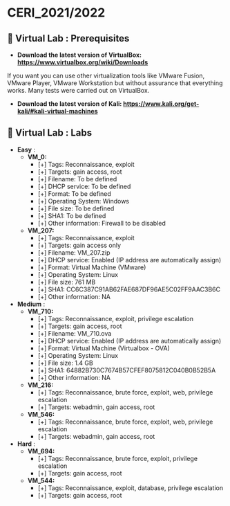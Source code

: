 # CERI_2021/2022

## 📢 Virtual Lab : Prerequisites

* **Download the latest version of VirtualBox: https://www.virtualbox.org/wiki/Downloads**

If you want you can use other virtualization tools like VMware Fusion, VMware Player, VMware Workstation but without assurance that everything works. 
Many tests were carried out on VirtualBox.

* **Download the latest version of Kali: https://www.kali.org/get-kali/#kali-virtual-machines**

## 📢 Virtual Lab : Labs
* **Easy** :
    * **VM_0:**
        - [+] Tags: Reconnaissance, exploit
        - [+] Targets: gain access, root
        - [+] Filename: To be defined
        - [+] DHCP service:  To be defined
        - [+] Format: To be defined
        - [+] Operating System: Windows
        - [+] File size: To be defined
        - [+] SHA1: To be defined
        - [+] Other information: Firewall to be disabled
    * **VM_207:**
        - [+] Tags: Reconnaissance, exploit
        - [+] Targets: gain access only
        - [+] Filename: VM_207.zip
        - [+] DHCP service: Enabled (IP address are automatically assign)
        - [+] Format: Virtual Machine (VMware)
        - [+] Operating System: Linux
        - [+] File size: 761 MB
        - [+] SHA1: CC6C387C91AB62FAE687DF96AE5C02FF9AAC3B6C
        - [+] Other information: NA
* **Medium** :      
    * **VM_710:**
        - [+] Tags: Reconnaissance, exploit, privilege escalation
        - [+] Targets: gain access, root
        - [+] Filename: VM_710.ova
        - [+] DHCP service: Enabled (IP address are automatically assign)
        - [+] Format: Virtual Machine (Virtualbox - OVA)
        - [+] Operating System: Linux
        - [+] File size: 1.4 GB
        - [+] SHA1: 64882B730C7674B57CFEF8075812C040B0B52B5A
        - [+] Other information: NA
    * **VM_216:**
        - [+] Tags: Reconnaissance, brute force, exploit, web, privilege escalation
        - [+] Targets: webadmin, gain access, root
    * **VM_546:**
        - [+] Tags: Reconnaissance, brute force, exploit, web, privilege escalation
        - [+] Targets: webadmin, gain access, root
* **Hard** :
    * **VM_694:**
        - [+] Tags: Reconnaissance, brute force, exploit, privilege escalation
        - [+] Targets: gain access, root
    * **VM_544:**
        - [+] Tags: Reconnaissance, exploit, database, privilege escalation
        - [+] Targets: gain access, root
